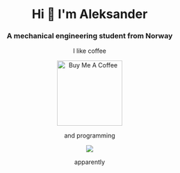 <h1 align="center">Hi 👋 I'm Aleksander</h1>
<h3 align="center">A mechanical engineering student from Norway</h3>
<p align="center">
  I like coffee
</p>
<div align="center">
  <a  href="https://www.buymeacoffee.com/jakeriksen" target="_blank"><img src="https://cdn.buymeacoffee.com/buttons/v2/default-red.png" alt="Buy Me A Coffee" width="150" style="align:center" >
</a>
</div>



<p align="center">
  and programming
</p>
<div align="center">
<a href="https://github.com/anuraghazra/github-readme-stats">
  <img align="center" src="https://github-readme-stats.vercel.app/api?username=jakeriksen&count_private=true&show_icons=true&theme=tokyonight&hide=stars" />
</a>
</div>



<p align="center">
  apparently 
</p>



